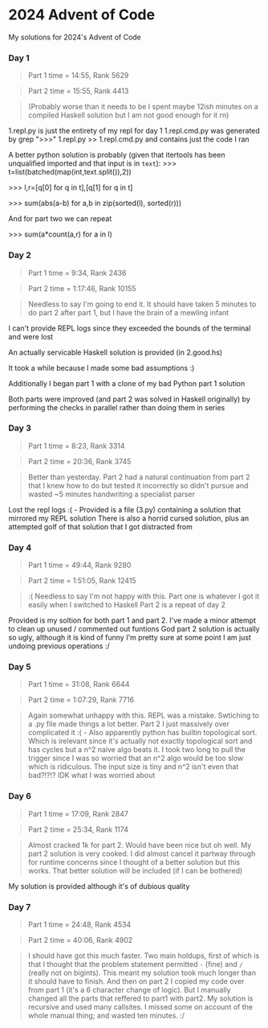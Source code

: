 # 2024 Advent of Code
My solutions for 2024's Advent of Code

### Day 1
> Part 1 time = 14:55, Rank 5629

> Part 2 time = 15:55, Rank 4413

>(Probably worse than it needs to be I spent maybe 12ish minutes on a compiled Haskell solution but I am not good enough for it rn)

1.repl.py is just the entirety of my repl for day 1
1.repl.cmd.py was generated by grep ">>>" 1.repl.py >> 1.repl.cmd.py and contains just the code I ran

A better python solution is probably (given that itertools has been unqualified imported and that input is in `text`):
\>\>\> t=list(batched(map(int,text.split()),2))

\>\>\> l,r=[q[0] for q in t],[q[1] for q in t]

\>\>\> sum(abs(a-b) for a,b in zip(sorted(l), sorted(r)))

And for part two we can repeat

\>\>\> sum(a*count(a,r) for a in l)

### Day 2
> Part 1 time = 9:34, Rank 2436

> Part 2 time = 1:17:46, Rank 10155

> Needless to say I'm going to end it. It should have taken 5 minutes to do part 2 after part 1, but I have the brain of a mewling infant

I can't provide REPL logs since they exceeded the bounds of the terminal and were lost

An actually servicable Haskell solution is provided (in 2.good.hs)

It took a while because I made some bad assumptions :)

Additionally I began part 1 with a clone of my bad Python part 1 solution

Both parts were improved (and part 2 was solved in Haskell originally) by performing the checks in
parallel rather than doing them in series

### Day 3
> Part 1 time = 8:23, Rank 3314

> Part 2 time = 20:36, Rank 3745

> Better than yesterday. Part 2 had a natural continuation from part 2 that I knew how to do
> but tested it incorrectly so didn't pursue and wasted ~5 minutes handwriting a specialist parser

Lost the repl logs :( - Provided is a file (3.py) containing a solution that mirrored my REPL solution
There is also a horrid cursed solution, plus an attempted golf of that solution that  I got distracted from

### Day 4
> Part 1 time = 49:44, Rank 9280

> Part 2 time =  1:51:05, Rank 12415

> :( Needless to say I'm not happy with this. Part one is whatever I got it easily when I switched to Haskell
> Part 2 is a repeat of day 2

Provided is my soltion for both part 1 and part 2. I've made a minor attempt to clean up unused / commented out funtions
God part 2 solution is actually so ugly, although it is kind of funny I'm pretty sure at some point
I am just undoing previous operations :/

### Day 5
> Part 1 time = 31:08, Rank 6644

> Part 2 time = 1:07:29, Rank 7716

> Again somewhat unhappy with this. REPL was a mistake. Swtiching to a .py file made things a lot better.
> Part 2 I just massively over complicated it :( -  Also apparently python has builtin topological sort.
> Which is irelevant since it's actually not exactly topological sort and has cycles but a n^2 naive algo beats it.
> I took two long to pull the trigger since I was so worried that an n^2 algo would be too slow which is ridiculous.
> The input size is tiny and n^2 isn't even that bad?!?!? IDK what I was worried about

### Day 6
> Part 1 time = 17:09, Rank 2847

> Part 2 time = 25:34, Rank 1174

> Almost cracked 1k for part 2. Would have been nice but oh well. My part 2 solution is very cooked.
> I did almost cancel it partway through for runtime concerns since I thought of a better solution but this works.
> That better solution will be included (if I can be bothered)

My solution is provided although it's of dubious quality

### Day 7
> Part 1 time = 24:48, Rank 4534

> Part 2 time = 40:06, Rank 4902

> I should have got this much faster. Two main holdups, first of which is that I thought that the problem statement permitted `-` (fine) and `/` (really not on bigints).
> This meant my solution took much longer than it should have to finish.
> And then on part 2 I copied my code over from part 1 (it's a 6 character change of logic). But I manually changed all the parts that reffered to part1 with part2.
> My solution is recursive and used many callsites. I missed some on account of the whole manual thing;
> and wasted ten minutes. :/
